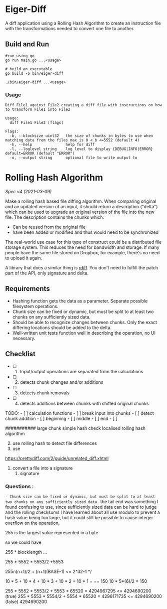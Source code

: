 # Eiger-Diff
A diff application using a Rolling Hash Algorithm to create an instruction file with the transformations needed to convert one file to another.


## Build and Run

```
#run using go
go run main.go ...<usage>

# build an executable 
go build -o bin/eiger-diff

./bin/eiger-diff ...<usage>
```

### Usage
```
Diff File1 against File2 creating a diff file with instructions on how to transform File1 into File2

Usage:
  diff File1 File2 [flags]

Flags:
  -b, --blocksize uint32   the size of chunks in bytes to use when matching data from the files max is 0 < b <=5552 (default 4)
  -h, --help               help for diff
  -l, --loglevel string    log level to display {DEBUG|INFO|ERROR} default=ERROR (default "ERROR")
  -o, --output string      optional file to write output to
```


# Rolling Hash Algorithm
_Spec v4 (2021-03-09)_

Make a rolling hash based file diffing algorithm. When comparing original and an updated version of an input, it should return a description ("delta") which can be used to upgrade an original version of the file into the new file. The description contains the chunks which:
- Can be reused from the original file
- have been added or modified and thus would need to be synchronized

The real-world use case for this type of construct could be a distributed file storage system. This reduces the need for bandwidth and storage. If many people have the same file stored on Dropbox, for example, there's no need to upload it again.

A library that does a similar thing is [rdiff](https://linux.die.net/man/1/rdiff). You don't need to fulfill the patch part of the API, only signature and delta.

## Requirements
- Hashing function gets the data as a parameter. Separate possible filesystem operations.
- Chunk size can be fixed or dynamic, but must be split to at least two chunks on any sufficiently sized data.
- Should be able to recognize changes between chunks. Only the exact differing locations should be added to the delta.
- Well-written unit tests function well in describing the operation, no UI necessary.

## Checklist
- [ ] 1. Input/output operations are separated from the calculations
- [ ] 2. detects chunk changes and/or additions
- [ ] 3. detects chunk removals
- [ ] 4. detects additions between chunks with shifted original chunks



TODO:
    - [ ] calculation functions
    - [ ] break input into chunks
    - [ ] detect chunk addition
      - [ ] beginning
      - [ ] middle
      - [ ] end
    - [ ] 




########### 
large chunk simple hash check
localised rolling hash algorithm


2. use rolling hash to detect file differences
3. use 


https://prettydiff.com/2/guide/unrelated_diff.xhtml


1. convert a file into a signature
   1. signature 
  

### Questions :
`- Chunk size can be fixed or dynamic, but must be split to at least two chunks on any sufficiently sized data.`
the tail end was something I found confusing to use, since sufficiently sized data can be hard to judge and the rolling checksums I have learned about all use modulo to prevent a hash value being too large, but it could still be possible to cause integer overflow on the operation, 

255 is the largest value represented in a byte

so we could have 

255 * blocklength ...

255 * 5552 * 5553/2 +5553

255n(n+1)/2 + (n+1)(BASE-1) <= 2^32-1 */



10 * 5 +
10 * 4 +
10 * 3 +
10 * 2 +
10 * 1 =
 == 150 
 10 * 5*(6)/2 = 150


255 * 5552 * 5553/2 + 5553 * 65520 = 4294967295 <=  4294690200 (true)
255 * 5553 * 5554/2 + 5554 * 65520 = 4296171735 <= 4294690200 (false)
                                     4294690200